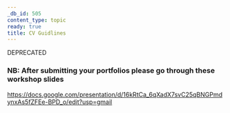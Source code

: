 ```yaml
---
_db_id: 505
content_type: topic
ready: true
title: CV Guidlines
---
```


DEPRECATED

### NB: After submitting your portfolios please go through these workshop slides

https://docs.google.com/presentation/d/16kRtCa_6qXadX7svC25qBNGPmdynxAs5fZFEe-BPD_o/edit?usp=gmail